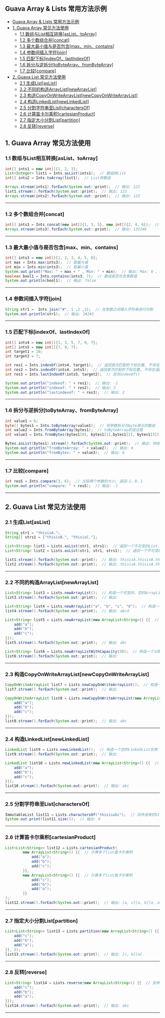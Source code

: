 ## Guava Array & Lists 常用方法示例

- [Guava Array & Lists 常用方法示例](#guava-array--lists-常用方法示例)
- [1. Guava Array 常见方法使用](#1-guava-array-常见方法使用)
  - [1.1 数组与List相互转换[asList、toArray]](#11-数组与list相互转换aslisttoarray)
  - [1.2 多个数组合并[concat]](#12-多个数组合并concat)
  - [1.3 最大最小值与是否包含[max、min、contains]](#13-最大最小值与是否包含maxmincontains)
  - [1.4 参数间插入字符[join]](#14-参数间插入字符join)
  - [1.5 匹配下标[indexOf、lastIndexOf]](#15-匹配下标indexoflastindexof)
  - [1.6 拆分与逆拆分[toByteArray、fromByteArray]](#16-拆分与逆拆分tobytearrayfrombytearray)
  - [1.7 比较[compare]](#17-比较compare)
- [2. Guava List 常见方法使用](#2-guava-list-常见方法使用)
  - [2.1 生成List[asList]](#21-生成listaslist)
  - [2.2 不同的构造ArrayList[newArrayList]](#22-不同的构造arraylistnewarraylist)
  - [2.3 构造CopyOnWriteArrayList[newCopyOnWriteArrayList]](#23-构造copyonwritearraylistnewcopyonwritearraylist)
  - [2.4 构造LinkedList[newLinkedList]](#24-构造linkedlistnewlinkedlist)
  - [2.5 分割字符串至List[charactersOf]](#25-分割字符串至listcharactersof)
  - [2.6 计算笛卡尔乘积[cartesianProduct]](#26-计算笛卡尔乘积cartesianproduct)
  - [2.7 指定大小分割List[partition]](#27-指定大小分割listpartition)
  - [2.8 反转[reverse]](#28-反转reverse)

## 1. Guava Array 常见方法使用

### 1.1 数组与List相互转换[asList、toArray]

```java
int[] ints1 = new int[]{1, 2, 3};
List<Integer> list1 = Ints.asList(ints1);  // 数组转List
int[] ints2 = Ints.toArray(list1);  // List转数组

Arrays.stream(ints1).forEach(System.out::print);  // 输出: 123
list1.stream().forEach(System.out::print);  // 输出: 123
Arrays.stream(ints2).forEach(System.out::print);  // 输出: 123
```

---

### 1.2 多个数组合并[concat]

```java
int[] ints3 = Ints.concat(new int[]{1, 3, 5}, new int[]{2, 4, 6});  // 将多个数组合并为一个
Arrays.stream(ints3).forEach(System.out::print);  // 输出: 135246
```

---

### 1.3 最大最小值与是否包含[max、min、contains]

```java
int[] ints3 = new int[]{1, 2, 3, 4, 5, 6};
int max = Ints.max(ints3);  // 取最大值
int min = Ints.min(ints3);  // 取最小值
System.out.print("Max: " + max + " , Min: " + min);  // 输出: Max: 6 , Min: 1
boolean bool1 = Ints.contains(ints3, 7);  // 数组是否包含某数值
System.out.println(bool1);  // 输出: false
```

---

### 1.4 参数间插入字符[join]

```java
String str1 =  Ints.join("#", 1 ,2 ,3);  // 在参数之间插入字符串进行分割
System.out.println(str1);  // 输出: 1#2#3
```

---

### 1.5 匹配下标[indexOf、lastIndexOf]

```java
int[] ints4 = new int[]{1, 3, 5, 7, 9, 7};
int[] ints5 = new int[]{7, 9, 7};
int target1 = 10;
int target2 = 7;

int res1 = Ints.indexOf(ints4, target1);  // 返回首次匹配的下标位置, 不存在返回-1
int res2 = Ints.indexOf(ints4, ints5);  // 返回首次匹配的下标位置, 不存在返回-1
int res3 = Ints.lastIndexOf(ints5, target2);  // 反向indexOf()

System.out.println("indexof: " + res1);  // 输出: -1
System.out.println("indexof: " + res2);  // 输出: 3
System.out.println("lastindexof: " + res3);  // 输出: 2
```

---

### 1.6 拆分与逆拆分[toByteArray、fromByteArray]

```java
int value1 = 6;
byte[] bytes1 = Ints.toByteArray(value1);  // 将参数拆分为byte表示的数组
int value2 = Ints.fromByteArray(bytes1);  // toByteArray的逆过程
int value3 = Ints.fromBytes(bytes1[0], bytes1[1],bytes1[2], bytes1[3]);  // 返回int值的字节表示的是给定的4个字节

Bytes.asList(bytes1).stream().forEach(System.out::print);  // 输出: 0006
System.out.println("fromByteArray: " + value2);  // 输出: 6
System.out.println("fromBytes: " + value3);  // 输出: 6
```

---

### 1.7 比较[compare]

```java
int res5 = Ints.compare(3, 6);  // 比较两个参数的大小, 返回-1、0、1
System.out.println("compare: " + res5);  // 输出: -1
```

---

## 2. Guava List 常见方法使用

### 2.1 生成List[asList]

```java
String str1 = "thisisA.";
String[] strs1 = {"thisisB.", "thisisC."};

List<String> list1 = Lists.asList(str1, strs1);  // 返回一个不可变的List，其中包含指定的第一个元素和附加的元素数组组成，修改这个数组将反映到返回的List上
List<String> list2 = Lists.asList(str1, str1, strs1);  // 返回一个不可变的List，其中包含指定的第一个元素、第二个元素和附加的元素数组组成，修改这个数组将反映到返回的List上

list1.stream().forEach(System.out::print);  // 输出: thisisA.thisisB.thisisC.
list2.stream().forEach(System.out::print);  // 输出: thisisA.thisisA.thisisB.thisisC.
```

---

### 2.2 不同的构造ArrayList[newArrayList]

```java
List<String> list3 = Lists.newArrayList();  // 构造一个可变的、空的ArrayList实例
list3.stream().forEach(System.out::print);  // 输出:

List<String> list4 = Lists.newArrayList("a", "b", "c", "d");  // 构造一个可变的、包含元素的ArrayList实例
list4.stream().forEach(System.out::print);  // 输出: abcd

List<String> list5 = Lists.newArrayList(new ArrayList<String>() {{  // 构造一个可变的、包含元素的ArrayList实例
    add("a");
    add("b");
    add("c");
}});
list5.stream().forEach(System.out::print);  // 输出: abc

List<String> list6 = Lists.newArrayListWithCapacity(30);  // 构造一个分配指定空间大小的ArrayList实例
list6.stream().forEach(System.out::print);  // 输出:
```

---

### 2.3 构造CopyOnWriteArrayList[newCopyOnWriteArrayList]

```java
CopyOnWriteArrayList list7 = Lists.newCopyOnWriteArrayList();  // 构造一个空的CopyOnWriteArrayList实例
list7.stream().forEach(System.out::print);  // 输出:

CopyOnWriteArrayList list8 = Lists.newCopyOnWriteArrayList(new ArrayList<String>() {{  // 构造一个包含元素的CopyOnWriteArrayList实例
    add("a");
    add("b");
    add("c");
}});
list8.stream().forEach(System.out::print);  // 输出: abc
```

---

### 2.4 构造LinkedList[newLinkedList]

```java
LinkedList list9 = Lists.newLinkedList();  // 构造一个空的LinkedList实例
list9.stream().forEach(System.out::print);  // 输出:

LinkedList list10 = Lists.newLinkedList(new ArrayList<String>() {{  // 构造一个包含元素的LinkedList实例
    add("a");
    add("b");
    add("c");
}});
list10.stream().forEach(System.out::print);  // 输出: abc
```

---

### 2.5 分割字符串至List[charactersOf]

```java
ImmutableList list11 = Lists.charactersOf("thisisabc");  // 将传进来的String或者CharSequence分割为单个的字符，并存入到一个ImmutableList对象中返回
System.out.print(list11.size());  // 输出: 9
```

---

### 2.6 计算笛卡尔乘积[cartesianProduct]

```java
List<List<String>> list12 = Lists.cartesianProduct(
        new ArrayList<String>() {{  // 计算多个list笛卡尔乘积
            add("a");
            add("b");
            add("c");
        }},
        new ArrayList<String>() {{  // 计算多个list笛卡尔乘积
            add("c");
            add("b");
            add("a");
        }}
);
list12.stream().forEach(System.out::print);  // 输出: [a, c][a, b][a, a][b, c][b, b][b, a][c, c][c, b][c, a]
```

---

### 2.7 指定大小分割List[partition]

```java
List<List<String>> list13 = Lists.partition(new ArrayList<String>() {{  // 分割list，分割后每个list的元素个数为size
    add("c");
    add("b");
    add("a");
}}, 2);
list13.stream().forEach(System.out::print);  // 输出: [c, b][a]
```

---

### 2.8 反转[reverse]

```java
List<String> list14 = Lists.reverse(new ArrayList<String>() {{  // 反转list的元素
    add("c");
    add("b");
    add("a");
}});
list14.stream().forEach(System.out::print);  // 输出: abc
```

---

